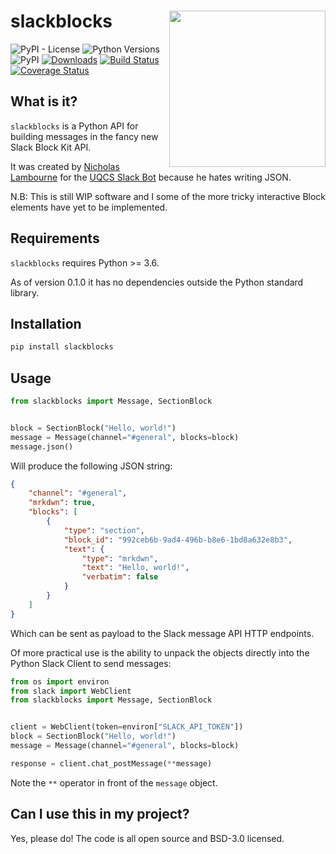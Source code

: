 # slackblocks <img src="https://github.com/nicklambourne/slackblocks/raw/master/docs/img/sb.png" align="right" width="250px"/>

![PyPI - License](https://img.shields.io/pypi/l/slackblocks)
![Python Versions](https://img.shields.io/pypi/pyversions/slackblocks)
![PyPI](https://img.shields.io/pypi/v/slackblocks?color=yellow&label=PyPI&logo=python&logoColor=white)
[![Downloads](https://pepy.tech/badge/slackblocks)](https://pepy.tech/project/slackblocks)
[![Build Status](https://api.travis-ci.org/nicklambourne/slackblocks.svg?branch=master)](https://travis-ci.org/github/nicklambourne/slackblocks)
[![Coverage Status](https://coveralls.io/repos/github/nicklambourne/slackblocks/badge.svg?branch=master)](https://coveralls.io/github/nicklambourne/slackblocks?branch=master)

## What is it?

`slackblocks` is a Python API for building messages in the fancy new Slack Block Kit API.

It was created by [Nicholas Lambourne](https://github.com/nicklambourne) for the [UQCS Slack Bot](https://github.com/UQComputingSociety/uqcsbot) because he hates writing JSON.

N.B: This is still WIP software and I some of the more tricky interactive Block elements have yet to be implemented.

## Requirements
`slackblocks` requires Python >= 3.6.

As of version 0.1.0 it has no dependencies outside the Python standard library.

## Installation

```bash
pip install slackblocks
```

## Usage

```python
from slackblocks import Message, SectionBlock


block = SectionBlock("Hello, world!")
message = Message(channel="#general", blocks=block)
message.json()

```

Will produce the following JSON string:
```json
{
    "channel": "#general",
    "mrkdwn": true,
    "blocks": [
        {
            "type": "section",
            "block_id": "992ceb6b-9ad4-496b-b8e6-1bd8a632e8b3",
            "text": {
                "type": "mrkdwn",
                "text": "Hello, world!",
                "verbatim": false
            }
        }
    ]
}
```
Which can be sent as payload to the Slack message API HTTP endpoints.

Of more practical use is the ability to unpack the objects directly into 
the Python Slack Client to send messages:
```python
from os import environ
from slack import WebClient
from slackblocks import Message, SectionBlock


client = WebClient(token=environ["SLACK_API_TOKEN"])
block = SectionBlock("Hello, world!")
message = Message(channel="#general", blocks=block)

response = client.chat_postMessage(**message)
```

Note the `**` operator in front of the `message` object.

## Can I use this in my project?

Yes, please do! The code is all open source and BSD-3.0 licensed.
